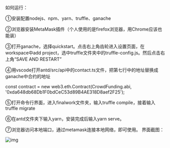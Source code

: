 如何运行：

①安装配置nodejs、npm、yarn、truffle、ganache

②浏览器安装MetaMask插件（个人使用的是firefox浏览器，用Chrome应该也能装）

③打开ganache，选择quickstart。点击右上角齿轮进入设置页面，在workspace中add project，选中truffle文件夹中的truffle-config.js。然后点击右上角“SAVE AND RESTART”

④用vscode打开antd/src/api中的contact.ts文件，把第七行中的地址替换成ganache中合约的地址

const contract = new web3.eth.Contract(CrowdFunding.abi, '0xda648db68Db1F0bdCeC53d89B4AE318D8aef2F25');

⑤打开命令行界面，进入finalwork文件夹，输入truffle compile，接着输入truffle migrate

⑥在antd文件夹下输入yarn，安装完成后输入yarn serve。

⑦浏览器访问本地端口，通过metamask连接本地网络，即可使用。
 界面截图：

![img](file:///C:/Users/orgas/AppData/Local/Temp/msohtmlclip1/01/clip_image002.jpg)